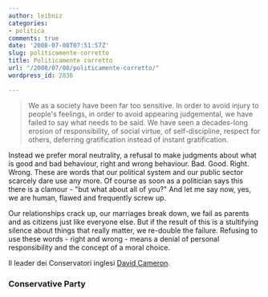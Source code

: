 ```yaml
---
author: leibniz
categories:
- politica
comments: true
date: '2008-07-08T07:51:57Z'
slug: politicamente-corretto
title: Politicamente corretto
url: "/2008/07/08/politicamente-corretto/"
wordpress_id: 2836

---
```

> We as a society have been far too sensitive. In order to avoid injury to people's feelings, in order to avoid appearing judgemental, we have failed to say what needs to be said. We have seen a decades-long erosion of responsibility, of social virtue, of self-discipline, respect for others, deferring gratification instead of instant gratification.

Instead we prefer moral neutrality, a refusal to make judgments about what is good and bad behaviour, right and wrong behaviour. Bad. Good. Right. Wrong. These are words that our political system and our public sector scarcely dare use any more. Of course as soon as a politician says this there is a clamour - "but what about all of you?" And let me say now, yes, we are human, flawed and frequently screw up.

Our relationships crack up, our marriages break down, we fail as parents and as citizens just like everyone else. But if the result of this is a stultifying silence about things that really matter, we re-double the failure. Refusing to use these words - right and wrong - means a denial of personal responsibility and the concept of a moral choice.

  
Il leader dei Conservatori inglesi [David Cameron](https://www.conservatives.com/tile.do?def=news.story.page&obj_id=145626&speeches=1).

### Conservative Party
